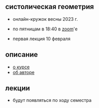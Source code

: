 ## систолическая геометрия

- онлайн-кружок весны 2023 г.

- по пятницам в 18:40 в [zoom](https://us06web.zoom.us/j/89148032937?pwd=aUNkNmd1eHUxTzd4a24wQ1VyUmVxQT09)'е

- первая лекция 10 февраля

<!-- .slide -->

## описание

- [о курсе]({{site.baseurl}}/intro)
- [об авторе]({{site.baseurl}}/about)

<!-- .slide vertical=true -->


## лекции

- будут появляться по ходу семестра
<!--- [10 февраля]({{site.baseurl}}/lecture1) -->